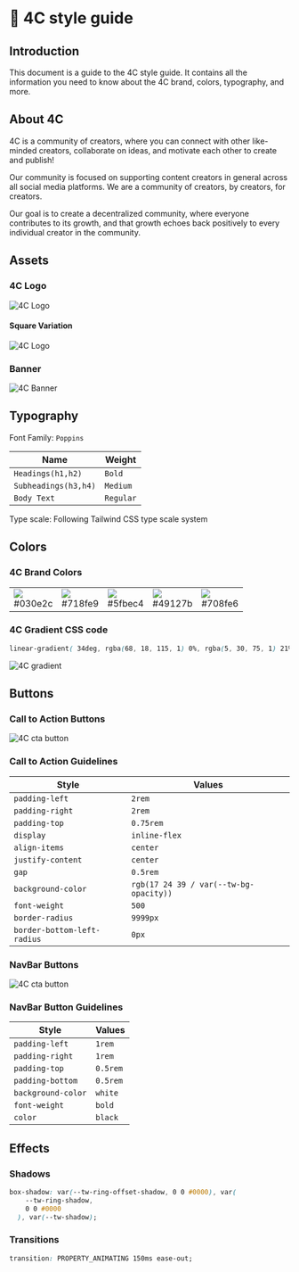 # 💎 4C style guide

## Introduction

This document is a guide to the 4C style guide. It contains all the information you need to know about the 4C brand, colors, typography, and more.

## About 4C

4C is a community of creators, where you can connect with other like-minded creators, collaborate on ideas, and motivate each other to create and publish!

Our community is focused on supporting content creators in general across all social media platforms. We are a community of creators, by creators, for creators.

Our goal is to create a  decentralized community, where everyone contributes to its growth, and that growth echoes back positively to every individual creator in the community.


## Assets

### 4C Logo

![4C Logo](https://raw.githubusercontent.com/FrancescoXX/4c-site/main/src/assets/logo.png)

#### Square Variation

![4C Logo](https://raw.githubusercontent.com/FrancescoXX/4c-site/main/src/assets/logo-square.jpg)

### Banner

![4C Banner](https://raw.githubusercontent.com/FrancescoXX/4c-site/main/src/assets/banner.jpg)

## Typography

Font Family: `Poppins`

| Name                 | Weight    |
| -------------------- | --------- |
| `Headings(h1,h2)`    | `Bold`    |
| `Subheadings(h3,h4)` | `Medium`  |
| `Body Text`          | `Regular` |

Type scale: Following Tailwind CSS type scale system

## Colors

### 4C Brand Colors

<table>
    <tr>
        <td><img src="http://placehold.jp/030e2c/ffffff/80x80.png?text=%20"> <br>#030e2c</td>
        <td><img src="http://placehold.jp/718fe9/ffffff/80x80.png?text=%20"> <br>#718fe9</td>
        <td><img src="http://placehold.jp/5fbec4/ffffff/80x80.png?text=%20"> <br>#5fbec4</td>
        <td><img src="http://placehold.jp/49127b/ffffff/80x80.png?text=%20"> <br>#49127b</td>
        <td><img src="http://placehold.jp/708fe6/ffffff/80x80.png?text=%20"> <br>#708fe6</td>
    </tr>
</table>

### 4C Gradient CSS code

```css
linear-gradient( 34deg, rgba(68, 18, 115, 1) 0%, rgba(5, 30, 75, 1) 21%, rgba(52, 79, 141, 1) 58%, rgba(106, 137, 223, 1) 80%, rgba(145, 227, 226, 1) 99% );
```

<img src="https://ik.imagekit.io/u33i3sss0/4c/4c_gradient_iEc5YnyaL.png?ik-sdk-version=javascript-1.4.3&updatedAt=1669915186734" alt="4C gradient">

## Buttons

### Call to Action Buttons

<img src="https://ik.imagekit.io/u33i3sss0/4c/Screenshot_2022-12-01_at_12-46-50_4C_-_Creator_Community_RFydcD8tX.png?ik-sdk-version=javascript-1.4.3&updatedAt=1669916827713" alt="4C cta button">

### Call to Action Guidelines

| Style                       | Values                                 |
| --------------------------- | -------------------------------------- |
| `padding-left`              | `2rem`                                 |
| `padding-right`             | `2rem`                                 |
| `padding-top`               | `0.75rem`                              |
| `display`                   | `inline-flex`                          |
| `align-items`               | `center`                               |
| `justify-content`           | `center`                               |
| `gap`                       | `0.5rem`                               |
| `background-color`          | `rgb(17 24 39 / var(--tw-bg-opacity))` |
| `font-weight`               | `500`                                  |
| `border-radius`             | `9999px`                               |
| `border-bottom-left-radius` | `0px`                                  |

### NavBar Buttons

<img src="https://ik.imagekit.io/u33i3sss0/4c/Screenshot_2022-12-01_at_14-42-11_4C_-_Creator_Community_is2hpLuyR.png?ik-sdk-version=javascript-1.4.3&updatedAt=1669923773411" alt="4C cta button">

### NavBar Button Guidelines

| Style              | Values   |
| ------------------ | -------- |
| `padding-left`     | `1rem`   |
| `padding-right`    | `1rem`   |
| `padding-top`      | `0.5rem` |
| `padding-bottom`   | `0.5rem` |
| `background-color` | `white`  |
| `font-weight`      | `bold`   |
| `color`            | `black`  |

## Effects

### Shadows

```css
box-shadow: var(--tw-ring-offset-shadow, 0 0 #0000), var(
    --tw-ring-shadow,
    0 0 #0000
  ), var(--tw-shadow);
```

### Transitions

```css
transition: PROPERTY_ANIMATING 150ms ease-out;
```
